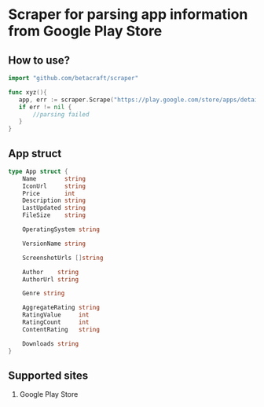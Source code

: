 # Scraper for parsing app information from Google Play Store

## How to use?
```go
import "github.com/betacraft/scraper"

func xyz(){
   app, err := scraper.Scrape("https://play.google.com/store/apps/details?id=com.simpl.android")
   if err != nil {
       //parsing failed
   }
}
```
## App struct
```go
type App struct {
	Name        string
	IconUrl     string
	Price       int
	Description string
	LastUpdated string
	FileSize    string

	OperatingSystem string

	VersionName string

	ScreenshotUrls []string

	Author    string
	AuthorUrl string

	Genre string

	AggregateRating string
	RatingValue     int
	RatingCount     int
	ContentRating   string

	Downloads string
}
```

## Supported sites
1. Google Play Store
